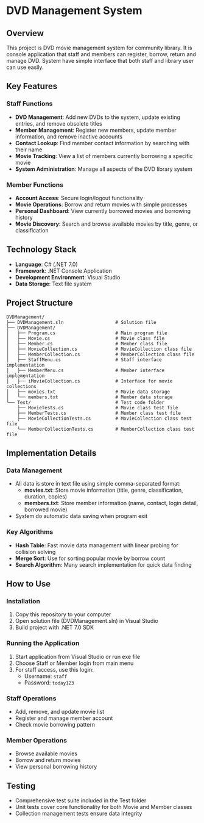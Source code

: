 # DVD Management System

## Overview

This project is DVD movie management system for community library. It is console application that staff and members can register, borrow, return and manage DVD. System have simple interface that both staff and library user can use easily.

## Key Features

### Staff Functions

- **DVD Management**: Add new DVDs to the system, update existing entries, and remove obsolete titles
- **Member Management**: Register new members, update member information, and remove inactive accounts
- **Contact Lookup**: Find member contact information by searching with their name
- **Movie Tracking**: View a list of members currently borrowing a specific movie
- **System Administration**: Manage all aspects of the DVD library system

### Member Functions

- **Account Access**: Secure login/logout functionality
- **Movie Operations**: Borrow and return movies with simple processes
- **Personal Dashboard**: View currently borrowed movies and borrowing history
- **Movie Discovery**: Search and browse available movies by title, genre, or classification

## Technology Stack

- **Language**: C# (.NET 7.0)
- **Framework**: .NET Console Application
- **Development Environment**: Visual Studio
- **Data Storage**: Text file system

## Project Structure

```
DVDManagement/
├── DVDManagement.sln                   # Solution file
├── DVDManagement/
│   ├── Program.cs                      # Main program file
│   ├── Movie.cs                        # Movie class file
│   ├── Member.cs                       # Member class file
│   ├── MovieCollection.cs              # MovieCollection class file
│   ├── MemberCollection.cs             # MemberCollection class file
│   ├── StaffMenu.cs                    # Staff interface implementation
│   ├── MemberMenu.cs                   # Member interface implementation
│   ├── iMovieCollection.cs             # Interface for movie collections
│   ├── movies.txt                      # Movie data storage
│   └── members.txt                     # Member data storage
└── Test/                               # Test code folder
    ├── MovieTests.cs                   # Movie class test file
    ├── MemberTests.cs                  # Member class test file
    ├── MovieCollectionTests.cs         # MovieCollection class test file
    └── MemberCollectionTests.cs        # MemberCollection class test file
```

## Implementation Details

### Data Management

- All data is store in text file using simple comma-separated format:
  - **movies.txt**: Store movie information (title, genre, classification, duration, copies)
  - **members.txt**: Store member information (name, contact, login detail, borrowed movie)
- System do automatic data saving when program exit

### Key Algorithms

- **Hash Table**: Fast movie data management with linear probing for collision solving
- **Merge Sort**: Use for sorting popular movie by borrow count
- **Search Algorithm**: Many search implementation for quick data finding

## How to Use

### Installation

1. Copy this repository to your computer
2. Open solution file (DVDManagement.sln) in Visual Studio
3. Build project with .NET 7.0 SDK

### Running the Application

1. Start application from Visual Studio or run exe file
2. Choose Staff or Member login from main menu
3. For staff access, use this login:
   - Username: `staff`
   - Password: `today123`

### Staff Operations

- Add, remove, and update movie list
- Register and manage member account
- Check movie borrowing pattern

### Member Operations

- Browse available movies
- Borrow and return movies
- View personal borrowing history

## Testing

- Comprehensive test suite included in the Test folder
- Unit tests cover core functionality for both Movie and Member classes
- Collection management tests ensure data integrity
